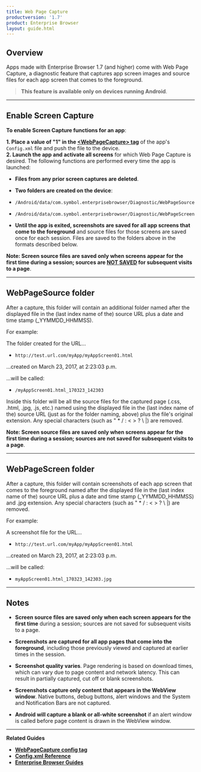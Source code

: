 ```yaml
---
title: Web Page Capture 
productversion: '1.7'
product: Enterprise Browser
layout: guide.html
---
```


## Overview
Apps made with Enterprise Browser 1.7 (and higher) come with Web Page Capture, a diagnostic feature that captures app screen images and source files for each app screen that comes to the foreground.

> **This feature is available only on devices running Android**. 

-----

## Enable Screen Capture

**To enable Screen Capture functions for an app**:

**&#49;. Place a value of "1" in the [&lt;WebPageCapture&gt; tag](../configreference/#webpagecapture)** of the app's `Config.xml` file and push the file to the device.<br>
**&#50;. Launch the app and activate all screens** for which Web Page Capture is desired. The following functions are performed every time the app is launched: 
* **Files from any prior screen captures are deleted**.<br>
* **Two folders are created on the device**: <br>
 * `/Android/data/com.symbol.enterprisebrowser/Diagnostic/WebPageSource`
 * `/Android/data/com.symbol.enterprisebrowser/Diagnostic/WebPageScreen`<br>

* **Until the app is exited, screenshots are saved for all app screens that come to the foreground** and source files for those screens are saved once for each session. Files are saved to the folders above in the formats described below. 

**Note: Screen source files are saved only when screens appear for the first time during a session; sources are <u>NOT SAVED</u> for subsequent visits to a page**. 

-----

## WebPageSource folder
After a capture, this folder will contain an additional folder named after the displayed file in the (last index name of the) source URL plus a date and time stamp (_YYMMDD_HHMMSS). 

For example: 

The folder created for the URL...

* `http://test.url.com/myApp/myAppScreen01.html`<br>

...created on March 23, 2017, at 2:23:03 p.m. <br>

...will be called: 

* `/myAppScreen01.html_170323_142303`<br>

Inside this folder will be all the source files for the captured page (.css, .html, .jpg, .js, etc.) named using the displayed file in the (last index name of the) source URL (just as for the folder naming, above) plus the file's original extension. Any special characters (such as " * / : < > ? \ |) are removed. 

**Note: Screen source files are saved only when screens appear for the first time during a session; sources are not saved for subsequent visits to a page**. 

-----

## WebPageScreen folder
After a capture, this folder will contain screenshots of each app screen that comes to the foreground named after the displayed file in the (last index name of the) source URL plus a date and time stamp (_YYMMDD_HHMMSS) and .jpg extension. Any special characters (such as " * / : < > ? \ |) are removed. 

For example: 

A screenshot file for the URL...

* `http://test.url.com/myApp/myAppScreen01.html`<br>

...created on March 23, 2017, at 2:23:03 p.m. <br>

...will be called: 

* `myAppScreen01.html_170323_142303.jpg`<br>

-----

## Notes

* **Screen source files are saved only when each screen appears for the first time** during a session; sources are not saved for subsequent visits to a page. 

* **Screenshots are captured for all app pages that come into the foreground**, including those previously viewed and captured at earlier times in the session. 

* **Screenshot quality varies**. Page rendering is based on download times, which can vary due to page content and network latency. This can result in partially captured, cut off or blank screenshots. 

* **Screenshots capture only content that appears in the WebView window**. Native buttons, debug buttons, alert windows and the System and Notification Bars are not captured. 

* **Android will capture a blank or all-white screenshot** if an alert window is called before page content is drawn in the WebView window. 

-----

**Related Guides**

* **[WebPageCapture config tag](../configreference/#webpagecapture)**
* **[Config.xml Reference](../configreference)**
* **[Enterprise Browser Guides](../)**